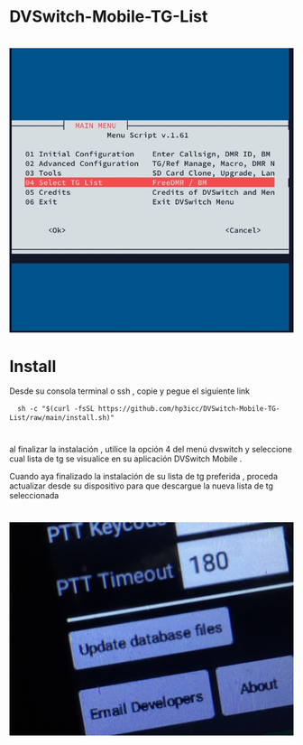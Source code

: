 # DVSwitch-Mobile-TG-List

#
<img src="https://github.com/hp3icc/DVSwitch-Mobile-TG-List/raw/main/IMG_2274.jpg" width="600">

#

# Install

Desde su consola terminal o ssh , copie y pegue el siguiente link 

      sh -c "$(curl -fsSL https://github.com/hp3icc/DVSwitch-Mobile-TG-List/raw/main/install.sh)"
      
#

al finalizar la instalación , utilice la opción 4 del menú dvswitch y seleccione cual lista de tg se visualice en su aplicación DVSwitch Mobile .

Cuando aya finalizado la instalación de su lista de tg preferida , proceda actualizar desde su dispositivo para que descargue la nueva lista de tg seleccionada  

#

<img src="https://github.com/hp3icc/DVSwitch-Mobile-TG-List/raw/main/IMG_2275.JPG" width="600">
